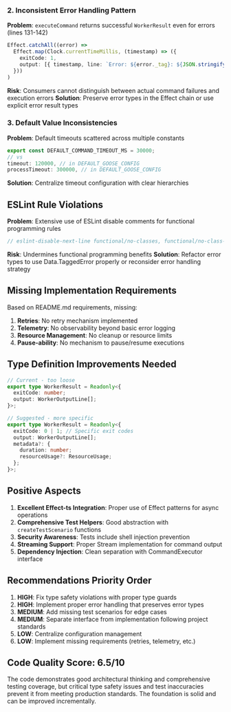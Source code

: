 

### 2. Inconsistent Error Handling Pattern

**Problem**: `executeCommand` returns successful `WorkerResult` even for errors (lines 131-142)
```typescript
Effect.catchAll((error) =>
  Effect.map(Clock.currentTimeMillis, (timestamp) => ({
    exitCode: 1,
    output: [{ timestamp, line: `Error: ${error._tag}: ${JSON.stringify(error)}` }],
  }))
)
```

**Risk**: Consumers cannot distinguish between actual command failures and execution errors
**Solution**: Preserve error types in the Effect chain or use explicit error result types

### 3. Default Value Inconsistencies

**Problem**: Default timeouts scattered across multiple constants
```typescript
export const DEFAULT_COMMAND_TIMEOUT_MS = 30000;
// vs
timeout: 120000, // in DEFAULT_GOOSE_CONFIG
processTimeout: 300000, // in DEFAULT_GOOSE_CONFIG
```

**Solution**: Centralize timeout configuration with clear hierarchies

## ESLint Rule Violations

**Problem**: Extensive use of ESLint disable comments for functional programming rules
```typescript
// eslint-disable-next-line functional/no-classes, functional/no-class-inheritance, functional/readonly-type
```

**Risk**: Undermines functional programming benefits
**Solution**: Refactor error types to use Data.TaggedError properly or reconsider error handling strategy

## Missing Implementation Requirements

Based on README.md requirements, missing:
1. **Retries**: No retry mechanism implemented
2. **Telemetry**: No observability beyond basic error logging
3. **Resource Management**: No cleanup or resource limits
4. **Pause-ability**: No mechanism to pause/resume executions

## Type Definition Improvements Needed

```typescript
// Current - too loose
export type WorkerResult = Readonly<{
  exitCode: number;
  output: WorkerOutputLine[];
}>;

// Suggested - more specific
export type WorkerResult = Readonly<{
  exitCode: 0 | 1; // Specific exit codes
  output: WorkerOutputLine[];
  metadata?: {
    duration: number;
    resourceUsage?: ResourceUsage;
  };
}>;
```

## Positive Aspects

1. **Excellent Effect-ts Integration**: Proper use of Effect patterns for async operations
2. **Comprehensive Test Helpers**: Good abstraction with `createTestScenario` functions
3. **Security Awareness**: Tests include shell injection prevention
4. **Streaming Support**: Proper Stream implementation for command output
5. **Dependency Injection**: Clean separation with CommandExecutor interface

## Recommendations Priority Order

1. **HIGH**: Fix type safety violations with proper type guards
2. **HIGH**: Implement proper error handling that preserves error types
3. **MEDIUM**: Add missing test scenarios for edge cases
4. **MEDIUM**: Separate interface from implementation following project standards
5. **LOW**: Centralize configuration management
6. **LOW**: Implement missing requirements (retries, telemetry, etc.)

## Code Quality Score: 6.5/10

The code demonstrates good architectural thinking and comprehensive testing coverage, but critical type safety issues and test inaccuracies prevent it from meeting production standards. The foundation is solid and can be improved incrementally.